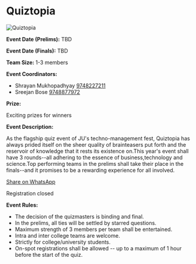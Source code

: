 # Quiztopia

![Quiztopia](https://srijanju.in/images/events/quizotopia.png)

**Event Date (Prelims):** TBD

**Event Date (Finals):** TBD

**Team Size:** 1-3 members

**Event Coordinators:**

- Shrayan Mukhopadhyay [9748227211](tel:9748227211)
- Sreejan Bose [9748877972](tel:9748877972)

**Prize:**

Exciting prizes for winners

**Event Description:**

As the flagship quiz event of JU's techno-management fest, Quiztopia has always prided itself on the sheer quality of brainteasers put forth and the reservoir of knowledge that it rests its existence on.This year's event shall have 3 rounds--all adhering to the essence of business,technology and science.Top performing teams in the prelims shall take their place in the finals--and it promises to be a rewarding experience for all involved.

[Share on WhatsApp](https://wa.me/?text=Check%20out%20this%20event%3A%20Quiztopia%0A%0A%20As%20the%20flagship%20quiz%20event%20of%20JU%27s%20techno-management%20fest%2C%20Quiztopia%20has%20always%20prided%20itself%20on%20the%20sheer%20quality%20of%20brainteasers%20put%20forth%20and%20the%20reservoir%20of%20knowledge%20that%20it%20rests%20its%20existence%20on.This%20year%27s%20event%20shall%20have%203%20rounds--all%20adhering%20to%20the%20essence%20of%20business%2Ctechnology%20and%20science.Top%20performing%20teams%20in%20the%20prelims%20shall%20take%20their%20place%20in%20the%20finals--and%20it%20promises%20to%20be%20a%20rewarding%20experience%20for%20all%20involved.%0A%0AHead%20over%20to%3A%20https%3A%2F%2Fsrijanju.in%2Fevents%2Fquiztopia%20for%20exploring%20it!)

Registration closed

**Event Rules:**

- The decision of the quizmasters is binding and final.
- In the prelims, all ties will be settled by starred questions.
- Maximum strength of 3 members per team shall be entertained.
- Intra and inter college teams are welcome.
- Strictly for college/university students.
- On-spot registrations shall be allowed -- up to a maximum of 1 hour before the start of the quiz.